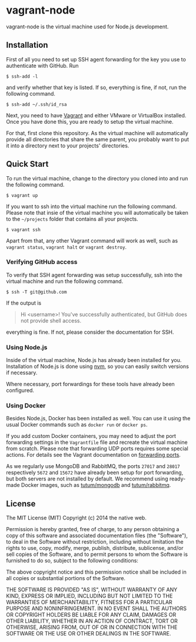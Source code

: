 # vagrant-node

vagrant-node is the virtual machine used for Node.js development.

## Installation

First of all you need to set up SSH agent forwarding for the key you use to authenticate with GitHub. Run

    $ ssh-add -l

and verify whether that key is listed. If so, everything is fine, if not, run the following command.

    $ ssh-add ~/.ssh/id_rsa

Next, you need to have [Vagrant](http://www.vagrantup.com/) and either VMware or VirtualBox installed. Once you have done this, you are ready to setup the virtual machine.

For that, first clone this repository. As the virtual machine will automatically provide all directories that share the same parent, you probably want to put it into a directory next to your projects' directories.

## Quick Start

To run the virtual machine, change to the directory you cloned into and run the following command.

    $ vagrant up

If you want to ssh into the virtual machine run the following command. Please note that insie of the virtual machine you will automatically be taken to the `~/projects` folder that contains all your projects.

    $ vagrant ssh

Apart from that, any other Vagrant command will work as well, such as `vagrant status`, `vagrant halt` or `vagrant destroy`.

### Verifying GitHub access

To verify that SSH agent forwarding was setup successfully, ssh into the virtual machine and run the following command.

    $ ssh -T git@github.com

If the output is

> Hi &lt;username&gt;! You've successfully authenticated, but GitHub does not provide shell access.

everything is fine. If not, please consider the documentation for SSH.

### Using Node.js

Inside of the virtual machine, Node.js has already been installed for you. Installation of Node.js is done using [nvm](https://github.com/creationix/nvm), so you can easily switch versions if necessary.

Where necessary, port forwardings for these tools have already been configured.

### Using Docker

Besides Node.js, Docker has been installed as well. You can use it using the usual Docker commands such as `docker run` or `docker ps`.

If you add custom Docker containers, you may need to adjust the port forwarding settings in the `Vagrantfile` file and recreate the virtual machine from scratch. Please note that forwarding UDP ports requires some special actions. For details see the Vagrant documentation on [forwarding ports](https://docs.vagrantup.com/v2/networking/forwarded_ports.html).

As we regularly use MongoDB and RabbitMQ, the ports `27017` and `28017` respectively `5672` and `15672` have already been setup for port forwarding, but both servers are not installed by default. We recommend using ready-made Docker images, such as [tutum/mongodb](https://github.com/tutumcloud/tutum-docker-mongodb) and [tutum/rabbitmq](https://github.com/tutumcloud/tutum-docker-rabbitmq).

## License

The MIT License (MIT)
Copyright (c) 2014 the native web.

Permission is hereby granted, free of charge, to any person obtaining a copy of this software and associated documentation files (the "Software"), to deal in the Software without restriction, including without limitation the rights to use, copy, modify, merge, publish, distribute, sublicense, and/or sell copies of the Software, and to permit persons to whom the Software is furnished to do so, subject to the following conditions:

The above copyright notice and this permission notice shall be included in all copies or substantial portions of the Software.

THE SOFTWARE IS PROVIDED "AS IS", WITHOUT WARRANTY OF ANY KIND, EXPRESS OR IMPLIED, INCLUDING BUT NOT LIMITED TO THE WARRANTIES OF MERCHANTABILITY, FITNESS FOR A PARTICULAR PURPOSE AND NONINFRINGEMENT. IN NO EVENT SHALL THE AUTHORS OR COPYRIGHT HOLDERS BE LIABLE FOR ANY CLAIM, DAMAGES OR OTHER LIABILITY, WHETHER IN AN ACTION OF CONTRACT, TORT OR OTHERWISE, ARISING FROM, OUT OF OR IN CONNECTION WITH THE SOFTWARE OR THE USE OR OTHER DEALINGS IN THE SOFTWARE.
